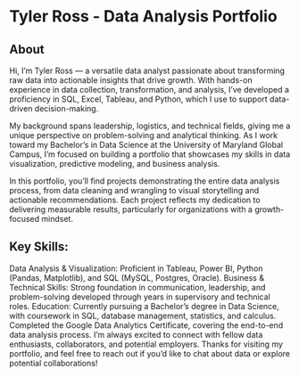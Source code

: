 # Tyler Ross - Data Analysis Portfolio
## About
Hi, I’m Tyler Ross — a versatile data analyst passionate about transforming raw data into actionable insights that drive growth. With hands-on experience in data collection, transformation, and analysis, I’ve developed a proficiency in SQL, Excel, Tableau, and Python, which I use to support data-driven decision-making.

My background spans leadership, logistics, and technical fields, giving me a unique perspective on problem-solving and analytical thinking. As I work toward my Bachelor’s in Data Science at the University of Maryland Global Campus, I’m focused on building a portfolio that showcases my skills in data visualization, predictive modeling, and business analysis.

In this portfolio, you’ll find projects demonstrating the entire data analysis process, from data cleaning and wrangling to visual storytelling and actionable recommendations. Each project reflects my dedication to delivering measurable results, particularly for organizations with a growth-focused mindset.

## Key Skills:
Data Analysis & Visualization: Proficient in Tableau, Power BI, Python (Pandas, Matplotlib), and SQL (MySQL, Postgres, Oracle).
Business & Technical Skills: Strong foundation in communication, leadership, and problem-solving developed through years in supervisory and technical roles.
Education: Currently pursuing a Bachelor’s degree in Data Science, with coursework in SQL, database management, statistics, and calculus. Completed the Google Data Analytics Certificate, covering the end-to-end data analysis process.
I’m always excited to connect with fellow data enthusiasts, collaborators, and potential employers. Thanks for visiting my portfolio, and feel free to reach out if you’d like to chat about data or explore potential collaborations!
